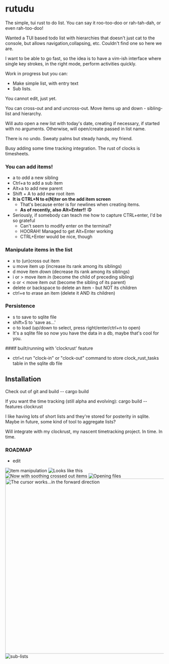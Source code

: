 # rutudu
The simple, tui rust to do list. You can say it roo-too-doo or rah-tah-dah, or even rah-too-doo!

Wanted a TUI based todo list with hierarchies that doesn't just cat to the console,
but allows navigation,collapsing, etc. Couldn't find one so here we are.

I  want to be able to go fast, so the idea is to have a vim-ish interface where single key strokes,
in the right mode, perform activities quickly.

Work in progress but you can:

* Make simple list, with entry text
* Sub lists.


You cannot edit, just yet.

You can cross-out and and uncross-out. Move items up and down - sibling-list and hierarchy.

Will auto open a new list with today's date, creating if necessary, if started with no arguments. Otherwise, will
open/create passed in list name.

There is no undo. Sweaty palms but steady hands, my friend.

Busy adding some time tracking integration. The rust of clocks is timesheets.

### You can add items!

* a to *a*dd a new sibling
* Ctrl+a to add a sub item
* Alt+a to add new parent
* Shift + A to add new root item
* __It is CTRL+N  to e(N)ter on the add item screen__
    * That's because enter is for newlines when creating items.
  * __As of recently, also Alt+Enter!! :D__
* Seriously, if somebody can teach me how to capture CTRL+enter, I'd be so grateful
  * Can't seem to modify enter on the terminal?
  * HOORAH! Managed to get Alt+Enter working
  * CTRL+Enter would be nice, though

### Manipulate items in the list
* x to (un)cross out item
* u move item *u*p (increase its rank among its siblings)
* d move item *d*own (decrease its rank among its siblings)
* i or \> move item *i*n (become the child of preceding sibling)
* o or < move item *o*ut (become the sibling of its parent)
* delete or backspace to delete an item - but NOT its children
* ctrl+e to *e*rase an item (delete it AND its children)

### Persistence
* s to save to sqlite file 
* shift+S to 'save as...'
* o to load (up/down to select, press right/enter/ctrl+n to open)
* It's a sqlite file so now you have the data in a db, maybe that's cool for you.

###If built/running with 'clockrust' feature
* ctrl+t run "clock-in" or "clock-out" command to store clock_rust_tasks table in the sqlite db file

## Installation

Check out of git and build --  cargo build

If you want the time tracking (still alpha and evolving): cargo build --features clockrust

I like having lots of short lists and they're stored for posterity in sqlite. Maybe in future, some kind of tool
to aggregate lists? 

Will integrate with my clockrust, my nascent timetracking project. In time. In time.

### ROADMAP

* edit

<img src="./item_manipulation.gif" title="item manipulation" />
<img src="./example_pic.png" title="Looks like this" >
<img src="./grey_crossed_out.png" title="Now with soothing crossed out items" >
<img src="./open_file.png" title="Opening files" >
<img src="./rutud_1.gif" title="The cursor works...in the forward direction" width="1046" height="555">
<img src="./hierarchies.png" title="sub-lists"/>